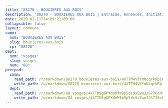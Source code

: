 ```yaml
---
title: "88270 - BOUXIERES AUX BOIS"
description: "88270 - BOUXIERES AUX BOIS | Entraide, Annonces, Initiatives"
date: 2020-01-11T14:09:21+09:00
collapsible: false
layout: commune
comm:
  nom: "BOUXIERES AUX BOIS"
  slug: bouxieres-aux-bois
  cp: "88270"
dept:
  nom: "Vosges"
  slug: vosges
  num: "88"
peerpad:
  comm:
    read_path: /r/markdown/88270_bouxieres-aux-bois/4XTTM4VfYmNcqrkRpjH59JT9iPAKZa8zjMgz1TaSA2qgoHixj
    write_path: /w/markdown/88270_bouxieres-aux-bois/4XTTM4VfYmNcqrkRpjH59JT9iPAKZa8zjMgz1TaSA2qgoHixj-K3TgUVLpg4Kf4ruXYWMzvjfG3Gjt5fUvKwdFtLz2wgA1sxs5uzgLyfC7hns1t4EPN3fH756mLEhRQiebNNAEvVnURaKK8c4mXSXGDEJzZHpYbnggMYejDT59hzbsFqHdCnuBsZGF
  dept:
    read_path: /r/markdown/88_vosges/4XTTM5gGPXdoMfm9p5dc9sEwn3JS776cHSw64JYpD4AKnKgyh
    write_path: /w/markdown/88_vosges/4XTTM5gGPXdoMfm9p5dc9sEwn3JS776cHSw64JYpD4AKnKgyh-K3TgUjEFywcTUHQwfrd2vcZqhoXLakdoQGFv4iriv1FKkvQkBsudnBxafkQDfPcxTDRHN5T6bYyganuvcakuKenYoB5mPLKqUBjNMwpn75GQVixUmzXGkneDufRSqDthC8iyXi1Z
---
```


